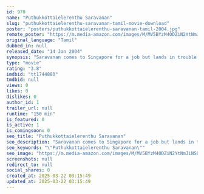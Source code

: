 ```yaml
---
id: 970
name: "Puthukkottaielerenthu Saravanan"
slug: "puthukkottaielerenthu-saravanan-tamil-movie-download"
poster: "posters/puthukkottaielerenthu-saravanan-tamil-2004.jpg"
remote_poster: "https://m.media-amazon.com/images/M/MV5BYzM4ODZiN2YtNmJiNS00Njk5LWFkNWUtYjM3NzUxMzY4NTRkXkEyXkFqcGdeQXVyMTEzNzg0Mjkx._V1_SX300.jpg"
original_language: "Tamil"
dubbed_in: null
released_date: "14 Jan 2004"
synopsis: "Saravanan comes to Singapore for a job but lands in trouble lose his passport and are on the run. Desperate to get back home, he accepts the job of taking a girl to India in return for a hefty sum."
type: "movie"
rating: "3.8"
imdbid: "tt1744880"
tmdbid: null
views: 0
likes: 0
dislikes: 0
author_id: 1
trailer_url: null
runtime: "150 min"
is_featured: 0
is_active: 1
is_comingsoon: 0
seo_title: "Puthukkottaielerenthu Saravanan"
seo_description: "Saravanan comes to Singapore for a job but lands in trouble lose his passport and are on the run. Desperate to get back home, he accepts the job of taking a girl to India in return for a hefty sum."
seo_keywords: "\"Puthukkottaielerenthu Saravanan\""
seo_image: "https://m.media-amazon.com/images/M/MV5BYzM4ODZiN2YtNmJiNS00Njk5LWFkNWUtYjM3NzUxMzY4NTRkXkEyXkFqcGdeQXVyMTEzNzg0Mjkx._V1_SX300.jpg"
screenshots: null
redirect_to: null
social_shares: 0
created_at: 2025-03-22 03:15:49
updated_at: 2025-03-22 03:15:49
---
```


